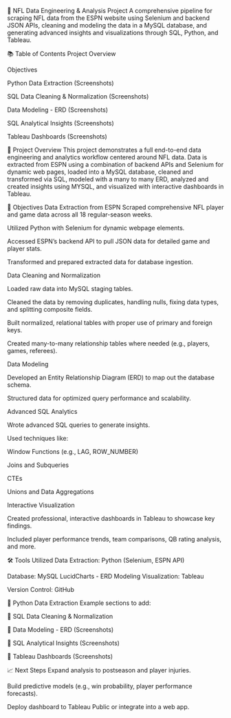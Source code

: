 🏈 NFL Data Engineering & Analysis Project
A comprehensive pipeline for scraping NFL data from the ESPN website using Selenium and backend JSON APIs, cleaning and modeling the data in a MySQL database, and generating advanced insights and visualizations through SQL, Python, and Tableau.

📚 Table of Contents
Project Overview


Objectives


Python Data Extraction (Screenshots)


SQL Data Cleaning & Normalization (Screenshots)


Data Modeling - ERD (Screenshots)


SQL Analytical Insights (Screenshots)


Tableau Dashboards (Screenshots)




🚀 Project Overview
This project demonstrates a full end-to-end data engineering and analytics workflow centered around NFL data.
 Data is extracted from ESPN using a combination of backend APIs and Selenium for dynamic web pages, loaded into a MySQL database, cleaned and transformed via SQL, modeled with a many to many ERD, analyzed and created insights using MYSQL, and visualized with interactive dashboards in Tableau.

🎯 Objectives
Data Extraction from ESPN
 Scraped comprehensive NFL player and game data across all 18 regular-season weeks.


Utilized Python with Selenium for dynamic webpage elements.


Accessed ESPN’s backend API to pull JSON data for detailed game and player stats.


Transformed and prepared extracted data for database ingestion.


Data Cleaning and Normalization


Loaded raw data into MySQL staging tables.


Cleaned the data by removing duplicates, handling nulls, fixing data types, and splitting composite fields.


Built normalized, relational tables with proper use of primary and foreign keys.


Created many-to-many relationship tables where needed (e.g., players, games, referees).


Data Modeling


Developed an Entity Relationship Diagram (ERD) to map out the database schema.


Structured data for optimized query performance and scalability.


Advanced SQL Analytics


Wrote advanced SQL queries to generate insights.


Used techniques like:


Window Functions (e.g., LAG, ROW_NUMBER)


Joins and Subqueries


CTEs


Unions and Data Aggregations


Interactive Visualization


Created professional, interactive dashboards in Tableau to showcase key findings.


Included player performance trends, team comparisons, QB rating analysis, and more.



🛠️ Tools Utilized
Data Extraction: Python (Selenium, ESPN API)


Database: MySQL
LucidCharts - ERD Modeling 
Visualization: Tableau


Version Control: GitHub







📸 Python Data Extraction 
Example sections to add:




📸 SQL Data Cleaning & Normalization 




📸 Data Modeling - ERD (Screenshots)




📸 SQL Analytical Insights (Screenshots)




📸 Tableau Dashboards (Screenshots)




📈 Next Steps
Expand analysis to postseason and player injuries.


Build predictive models (e.g., win probability, player performance forecasts).


Deploy dashboard to Tableau Public or integrate into a web app.



